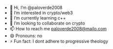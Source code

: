 - 👋 Hi, I’m @paloverde2008
- 👀 I’m interested in crypto/web3
- 🌱 I’m currently learning c++
- 💞️ I’m looking to collaborate on crypto
- 📫 How to reach me paloverde2008@mailo.com
- 😄 Pronouns: no
- ⚡ Fun fact: I dont adhere to progressive theology 

<!---
paloverde2008/paloverde2008 is a ✨ special ✨ repository because its `README.md` (this file) appears on your GitHub profile.
You can click the Preview link to take a look at your changes.
--->
